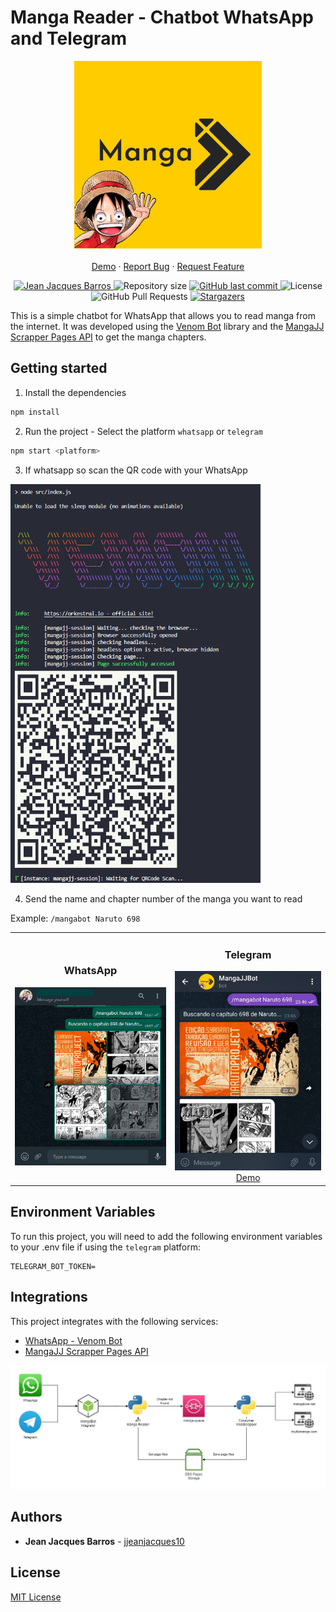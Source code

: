 # Manga Reader - Chatbot WhatsApp and Telegram

<p align="center">
    <img src="https://raw.githubusercontent.com/jjeanjacques10/mangajj/main/files/MangaJJLogo.jpg" width="300"/>
    <br />
    <br />
    <a href="https://mangajj.herokuapp.com/manga?limit=10&page=0&title=Naruto">Demo</a>
    ·
    <a href="https://github.com/jjeanjacques10/mangajj-whatsapp/issues">Report Bug</a>
    ·
    <a href="https://github.com/jjeanjacques10/mangajj-whatsapp/issues">Request Feature</a>
</p>

<p align="center">
   <a href="https://www.linkedin.com/in/jjean-jacques10/">
      <img alt="Jean Jacques Barros" src="https://img.shields.io/badge/-JeanJacquesBarros-FFCC00?style=flat&logo=Linkedin&logoColor=white" />
   </a>
  <img alt="Repository size" src="https://img.shields.io/github/repo-size/jjeanjacques10/mangajj-whatsapp?color=FFCC00">

  <a href="https://github.com/jjeanjacques10/mangajj-whatsapp/commits/master">
    <img alt="GitHub last commit" src="https://img.shields.io/github/last-commit/jjeanjacques10/mangajj-whatsapp?color=FFCC00">
  </a>
  <img alt="License" src="https://img.shields.io/badge/license-MIT-FFCC00">
  <img alt="GitHub Pull Requests" src="https://img.shields.io/github/issues-pr/jjeanjacques10/mangajj-whatsapp?color=FFCC00" />
  <a href="https://github.com/jjeanjacques10/mangajj-whatsapp/stargazers">
    <img alt="Stargazers" src="https://img.shields.io/github/stars/jjeanjacques10/mangajj-whatsapp?color=FFCC00&logo=github">
  </a>
</p>

This is a simple chatbot for WhatsApp that allows you to read manga from the internet. It was developed using the [Venom Bot](https://github.com/orkestral/venom) library and the [MangaJJ Scrapper Pages API](https://github.com/jjeanjacques10/manga-scrapper-api) to get the manga chapters.

## Getting started

1. Install the dependencies

```bash
npm install
```

2. Run the project - Select the platform `whatsapp` or `telegram`

```bash
npm start <platform>
```

3. If whatsapp so scan the QR code with your WhatsApp

<img src="./files/qrcode.png" width=400/>

4. Send the name and chapter number of the manga you want to read

Example: `/mangabot Naruto 698`

<table>
    <tr>
        <td align="center">
            <h3>WhatsApp</h3>
            <img src="./files/whatsapp.png" width=400/>
        </td>
        <td align="center">
            <h3>Telegram</h3>
            <img src="./files/telegram.png" width=350/>
            <a href="https://t.me/mangajjbot">Demo</a>
        </td>
    </tr>
</table>

## Environment Variables

To run this project, you will need to add the following environment variables to your .env file if using the `telegram` platform:

``` .env
TELEGRAM_BOT_TOKEN=
```

## Integrations

This project integrates with the following services:

- [WhatsApp - Venom Bot](https://github.com/orkestral/venom)
- [MangaJJ Scrapper Pages API](https://github.com/jjeanjacques10/manga-scrapper-api)

<img src="./files/diagram.jpg"/>

## Authors

- **Jean Jacques Barros** - [jjeanjacques10](http://github.com/jjeanjacques10)

## License

[MIT License](LICENSE)
